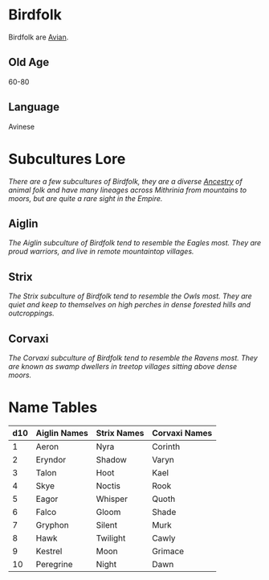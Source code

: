 # Birdfolk

Birdfolk are [Avian](../Mechanical/Avian.md).

## Old Age

60-80

## Language

Avinese

# Subcultures Lore

*There are a few subcultures of Birdfolk, they are a diverse [Ancestry](../Ancestry.md) of animal folk and have many lineages across Mithrinia from mountains to moors, but are quite a rare sight in the Empire.*

## Aiglin

*The Aiglin subculture of Birdfolk tend to resemble the Eagles most. They are proud warriors, and live in remote mountaintop villages.*

## Strix

*The Strix subculture of Birdfolk tend to resemble the Owls most. They are quiet and keep to themselves on high perches in dense forested hills and outcroppings.*

## Corvaxi

*The Corvaxi subculture of Birdfolk tend to resemble the Ravens most. They are known as swamp dwellers in treetop villages sitting above dense moors.*

# Name Tables

| d10 | Aiglin Names | Strix Names | Corvaxi Names |
| --- | ------------ | ----------- | ------------- |
| 1   | Aeron        | Nyra        | Corinth       |
| 2   | Eryndor      | Shadow      | Varyn         |
| 3   | Talon        | Hoot        | Kael          |
| 4   | Skye         | Noctis      | Rook          |
| 5   | Eagor        | Whisper     | Quoth         |
| 6   | Falco        | Gloom       | Shade         |
| 7   | Gryphon      | Silent      | Murk          |
| 8   | Hawk         | Twilight    | Cawly         |
| 9   | Kestrel      | Moon        | Grimace       |
| 10  | Peregrine    | Night       | Dawn          |
